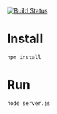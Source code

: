 [![Build Status](https://travis-ci.org/brainexe/raspberry_install.svg)](https://travis-ci.org/brainexe/raspberry_install)

# Install
```npm install```


# Run
``` node server.js ```

